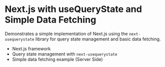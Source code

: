 # Next.js with useQueryState and Simple Data Fetching

Demonstrates a simple implementation of Next.js using the `next-usequerystate` library for query state management and basic data fetching.

- Next.js framework
- Query state management with `next-usequerystate`
- Simple data fetching example (Server Side)
